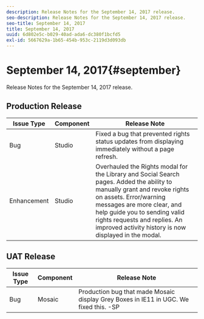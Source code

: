 ```yaml
---
description: Release Notes for the September 14, 2017 release.
seo-description: Release Notes for the September 14, 2017 release.
seo-title: September 14, 2017
title: September 14, 2017
uuid: 6d802e5c-b029-40ad-ada6-dc380f1bcfd5
exl-id: 5667629a-1b65-454b-953c-2119d3d093db
---
```

# September 14, 2017{#september}

Release Notes for the September 14, 2017 release.

## Production Release

| **Issue Type** |**Component** |**Release Note** |
|---|---|---|
|  Bug | Studio | Fixed a bug that prevented rights status updates from displaying immediately without a page refresh. |
|  Enhancement | Studio | Overhauled the Rights modal for the Library and Social Search pages. Added the ability to manually grant and revoke rights on assets. Error/warning messages are more clear, and help guide you to sending valid rights requests and replies. An improved activity history is now displayed in the modal. |

## UAT Release

| **Issue Type** |**Component** |**Release Note** |
|---|---|---|
|  Bug | Mosaic | Production bug that made Mosaic display Grey Boxes in IE11 in UGC. We fixed this. -SP |
